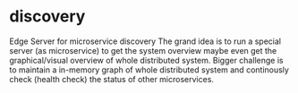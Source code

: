 # discovery
Edge Server for microservice discovery
The grand idea is to run a special server (as microservice) to get the system 
overview maybe even get the graphical/visual overview of whole 
distributed system. 
Bigger challenge is to maintain a in-memory graph of whole distributed 
system and continously check (health check) the status of other microservices.

